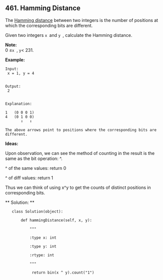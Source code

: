 ## 461. Hamming Distance

The [Hamming distance](https://en.wikipedia.org/wiki/Hamming_distance) between two integers is the number of positions at which the corresponding bits are different.

Given two integers `x `and  `y `, calculate the Hamming distance.

**Note:**  
0 ≤`x `, `y`&lt; 231.

**Example:**

```
Input:
 x = 1, y = 4


Output:
 2


Explanation:

1   (0 0 0 1)
4   (0 1 0 0)
       ↑   ↑

The above arrows point to positions where the corresponding bits are different.
```



**Ideas:**

Upon observation, we can see the method of counting in the result is the same as the bit operation: ^. 

^ of the same values: return 0

^ of diff values: return 1

Thus we can think of using x^y to get the counts of distinct positions in corresponding bits.

** Solution: **

`    class Solution(object):`

`        def hammingDistance(self, x, y):`

`            """`

`            :type x: int`

`            :type y: int`

`            :rtype: int`

`            """`

`            return bin(x ^ y).count("1")`

